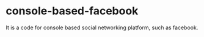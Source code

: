# console-based-facebook
It is a code for console based social networking platform, such as facebook.
